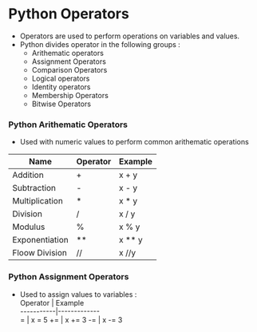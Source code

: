 # Python Operators

* Operators are used to perform operations on variables and values. 
* Python divides operator in the following groups :
  - Arithematic operators
  - Assignment Operators
  - Comparison Operators
  - Logical operators
  - Identity operators
  - Membership Operators
  - Bitwise Operators
  
### Python Arithematic Operators
* Used with numeric values to perform common arithematic operations
  
Name       | Operator   | Example        
-----------|------------|------------  
 Addition  | +          |  x + y 
 Subtraction| -         | x - y
 Multiplication| *     | x * y
 Division |  /   | x / y
 Modulus | % | x % y
 Exponentiation |  **  | x ** y
 Floow Division | // | x //y
 
### Python Assignment Operators
* Used to assign values to variables :  
Operator   | Example    
-----------|-------------  
  = | x = 5
  += | x += 3
  -= | x -= 3
